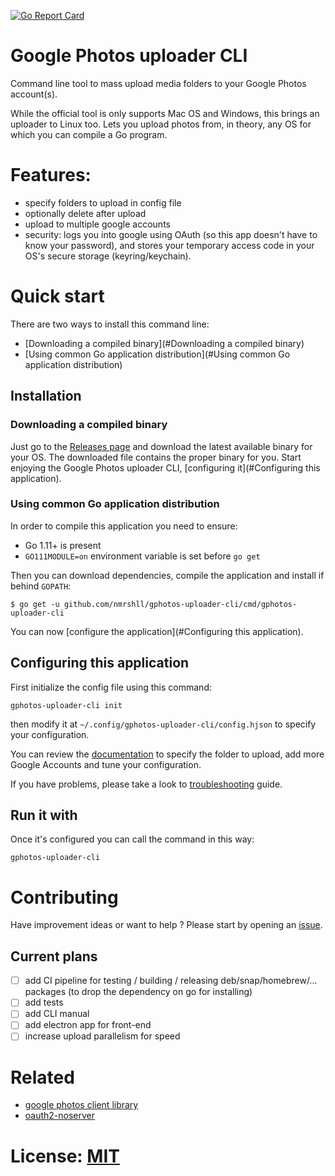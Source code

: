 [![Go Report Card](https://goreportcard.com/badge/github.com/nmrshll/gphotos-uploader-cli)](https://goreportcard.com/report/github.com/nmrshll/gphotos-uploader-cli)
<!--- [![Snap Status](https://build.snapcraft.io/badge/nmrshll/gphotos-uploader-cli.svg)](https://build.snapcraft.io/user/nmrshll/gphotos-uploader-cli) --->

# Google Photos uploader CLI

Command line tool to mass upload media folders to your Google Photos account(s).    

While the official tool is only supports Mac OS and Windows, this brings an uploader to Linux too. Lets you upload photos from, in theory, any OS for which you can compile a Go program.     

# Features:

- specify folders to upload in config file
- optionally delete after upload
- upload to multiple google accounts
- security: logs you into google using OAuth (so this app doesn't have to know your password), and stores your temporary access code in your OS's secure storage (keyring/keychain).

# Quick start
There are two ways to install this command line: 
- [Downloading a compiled binary](#Downloading a compiled binary) 
- [Using common Go application distribution](#Using common Go application distribution)

## Installation
### Downloading a compiled binary
Just go to the [Releases page](/releases) and download the latest available binary for your OS. 
The downloaded file contains the proper binary for you. Start enjoying the Google Photos uploader CLI, [configuring it](#Configuring this application).

### Using common Go application distribution
In order to compile this application you need to ensure:
- Go 1.11+ is present 
- `GO111MODULE=on` environment variable is set before `go get`

Then you can download dependencies, compile the application and install if behind `GOPATH`:
```
$ go get -u github.com/nmrshll/gphotos-uploader-cli/cmd/gphotos-uploader-cli
```    

You can now [configure the application](#Configuring this application).

## Configuring this application
First initialize the config file using this command:
```
gphotos-uploader-cli init
```

then modify it at `~/.config/gphotos-uploader-cli/config.hjson` to specify your configuration.

You can review the [documentation](./.docs/configuration.md) to specify the folder to upload, add more Google Accounts and tune your configuration.

If you have problems, please take a look to [troubleshooting](./.docs/installation-troubleshooting.md) guide.

## Run it with 

Once it's configured you can call the command in this way:
```
gphotos-uploader-cli
```    

# Contributing
Have improvement ideas or want to help ? Please start by opening an [issue](https://github.com/nmrshll/gphotos-uploader-cli/issues).  

## Current plans
- [ ] add CI pipeline for testing / building / releasing deb/snap/homebrew/... packages (to drop the dependency on go for installing)
- [ ] add tests
- [ ] add CLI manual
- [ ] add electron app for front-end
- [ ] increase upload parallelism for speed

# Related
- [google photos client library](https://github.com/nmrshll/google-photos-api-client-go)
- [oauth2-noserver](https://github.com/nmrshll/oauth2-noserver)

# License: [MIT](./.docs/LICENSE)

